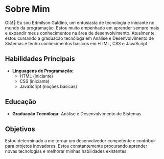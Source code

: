 # Sobre Mim

Olá!👋 Eu sou Edmilson Galdino, um entusiasta de tecnologia e iniciante no mundo da programação. Estou muito empenhado em aprender sempre mais e expandir meus conhecimentos na área de desenvolvimento. Atualmente, estou cursando a graduação tecnóloga em Análise e Desenvolvimento de Sistemas e tenho conhecimentos básicos em HTML, CSS e JavaScript.

## Habilidades Principais

- **Linguagens de Programação:**
  - HTML (iniciante)
  - CSS (iniciante)
  - JavaScript (noções básicas)

## Educação

- **Graduação Tecnóloga:** Análise e Desenvolvimento de Sistemas 

## Objetivos

Estou determinado a me tornar um desenvolvedor competente e contribuir para projetos inovadores. Estou constantemente procurando aprender novas tecnologias e melhorar minhas habilidades existentes.

